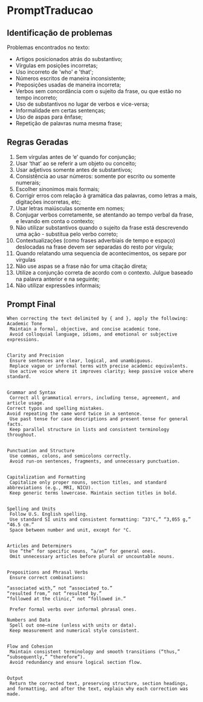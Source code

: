 # PromptTraducao

## Identificação de problemas
Problemas encontrados no texto:
- Artigos posicionados atrás do substantivo;
- Vírgulas em posições incorretas;
- Uso incorreto de 'who' e 'that';
- Números escritos de maneira inconsistente;
- Preposições usadas de maneira incorreta;
- Verbos sem concordância com o sujeito da frase, ou que estão no tempo incorreto;
- Uso de substantivos no lugar de verbos e vice-versa;
- Informalidade em certas sentenças;
- Uso de aspas para ênfase;
- Repetição de palavras numa mesma frase;

## Regras Geradas
1. Sem vírgulas antes de ‘e’ quando for conjunção;
2. Usar ‘that’ ao se referir a um objeto ou conceito;
3. Usar adjetivos somente antes de substantivos;
4. Consistência ao usar números: somente por escrito ou somente numerais;
5. Escolher sinonimos mais formais;
6. Corrigir erros com relação à gramática das palavras, como letras a mais, digitações incorretas, etc;
7. Usar letras maiúsculas somente em nomes;
8. Conjugar verbos corretamente, se atentando ao tempo verbal da frase, e levando em conta o contexto;
9. Não utilizar substantivos quando o sujeito da frase está descrevendo uma ação - substitua pelo verbo correto;
10. Contextualizações (como frases adverbiais de tempo e espaço) deslocadas na frase devem ser separadas do resto por vírgula;
11. Quando relatando uma sequencia de acontecimentos, os separe por vírgulas
12. Não use aspas se a frase não for uma citação direta;
13. Utilize a conjunção correta de acordo com o contexto. Julgue baseado na palavra anterior e na seguinte;
14. Não utilizar expressões informais;


## Prompt Final

```
When correcting the text delimited by { and }, apply the following:
Academic Tone
 Maintain a formal, objective, and concise academic tone.
 Avoid colloquial language, idioms, and emotional or subjective expressions.


Clarity and Precision
 Ensure sentences are clear, logical, and unambiguous.
 Replace vague or informal terms with precise academic equivalents.
 Use active voice where it improves clarity; keep passive voice where standard.


Grammar and Syntax
 Correct all grammatical errors, including tense, agreement, and article usage.
Correct typos and spelling mistakes.
Avoid repeating the same word twice in a sentence.
 Use past tense for case descriptions and present tense for general facts.
 Keep parallel structure in lists and consistent terminology throughout.


Punctuation and Structure
 Use commas, colons, and semicolons correctly.
 Avoid run-on sentences, fragments, and unnecessary punctuation.


Capitalization and Formatting
 Capitalize only proper nouns, section titles, and standard abbreviations (e.g., MRI, NICU).
 Keep generic terms lowercase. Maintain section titles in bold.


Spelling and Units
 Follow U.S. English spelling.
 Use standard SI units and consistent formatting: “33°C,” “3,055 g,” “46.5 cm.”
 Space between number and unit, except for °C.


Articles and Determiners
 Use “the” for specific nouns, “a/an” for general ones.
 Omit unnecessary articles before plural or uncountable nouns.


Prepositions and Phrasal Verbs
 Ensure correct combinations:

“associated with,” not “associated to.”
“resulted from,” not “resulted by.”
“followed at the clinic,” not “followed in.”

 Prefer formal verbs over informal phrasal ones.

Numbers and Data
 Spell out one–nine (unless with units or data).
 Keep measurement and numerical style consistent.


Flow and Cohesion
 Maintain consistent terminology and smooth transitions (“thus,” “subsequently,” “therefore”).
 Avoid redundancy and ensure logical section flow.


Output
 Return the corrected text, preserving structure, section headings, and formatting, and after the text, explain why each correction was made.
```
